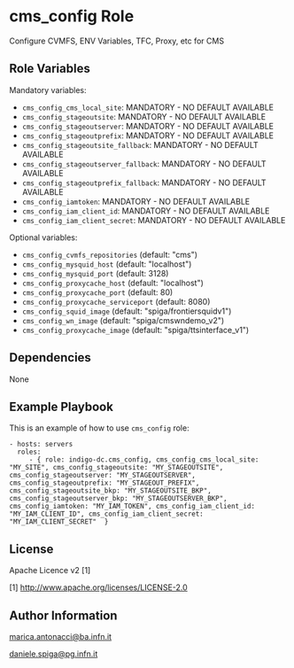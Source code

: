 cms_config Role
=========

Configure CVMFS,  ENV Variables,  TFC, Proxy, etc for CMS


Role Variables
--------------

Mandatory variables:

- `cms_config_cms_local_site`: MANDATORY - NO DEFAULT AVAILABLE
- `cms_config_stageoutsite`: MANDATORY - NO DEFAULT AVAILABLE
- `cms_config_stageoutserver`: MANDATORY - NO DEFAULT AVAILABLE 
- `cms_config_stageoutprefix`: MANDATORY - NO DEFAULT AVAILABLE
- `cms_config_stageoutsite_fallback`: MANDATORY - NO DEFAULT AVAILABLE
- `cms_config_stageoutserver_fallback`: MANDATORY - NO DEFAULT AVAILABLE
- `cms_config_stageoutprefix_fallback`: MANDATORY - NO DEFAULT AVAILABLE
- `cms_config_iamtoken`: MANDATORY - NO DEFAULT AVAILABLE
- `cms_config_iam_client_id`: MANDATORY - NO DEFAULT AVAILABLE
- `cms_config_iam_client_secret`: MANDATORY - NO DEFAULT AVAILABLE

Optional variables:
- `cms_config_cvmfs_repositories` (default: "cms")
- `cms_config_mysquid_host` (default: "localhost")
- `cms_config_mysquid_port` (default: 3128)
- `cms_config_proxycache_host` (default: "localhost")
- `cms_config_proxycache_port` (default: 80)
- `cms_config_proxycache_serviceport` (default: 8080)
- `cms_config_squid_image` (default: "spiga/frontiersquidv1")
- `cms_config_wn_image` (default: "spiga/cmswndemo_v2")
- `cms_config_proxycache_image` (default: "spiga/ttsinterface_v1")


Dependencies
------------

None

Example Playbook
----------------

This is an example of how to use `cms_config` role:

    - hosts: servers
      roles:
         - { role: indigo-dc.cms_config, cms_config_cms_local_site: "MY_SITE", cms_config_stageoutsite: "MY_STAGEOUTSITE", cms_config_stageoutserver: "MY_STAGEOUTSERVER", cms_config_stageoutprefix: "MY_STAGEOUT_PREFIX", cms_config_stageoutsite_bkp: "MY_STAGEOUTSITE_BKP",  cms_config_stageoutserver_bkp: "MY_STAGEOUTSERVER_BKP", cms_config_iamtoken: "MY_IAM_TOKEN", cms_config_iam_client_id: "MY_IAM_CLIENT_ID", cms_config_iam_client_secret: "MY_IAM_CLIENT_SECRET"  }

License
-------

Apache Licence v2 [1]

[1] http://www.apache.org/licenses/LICENSE-2.0


Author Information
------------------

marica.antonacci@ba.infn.it

daniele.spiga@pg.infn.it
